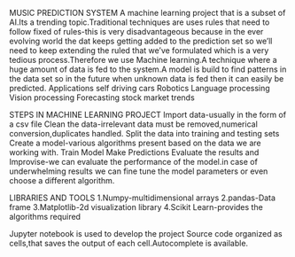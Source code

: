 MUSIC PREDICTION SYSTEM
A machine learning project that is a subset of AI.Its a trending topic.Traditional techniques are uses rules that need to follow fixed of rules-this is very disadvantageous because in the ever evolving world the dat keeps getting added to the prediction set so we’ll need to keep extending the ruled that we’ve formulated which is a very tedious process.Therefore we use Machine learning.A technique where a huge amount of data is fed to the system.A model is build to find patterns in the data set so in the future when unknown data is fed then it can easily be predicted.
Applications
self driving cars
Robotics
Language processing
Vision processing
Forecasting stock market trends

STEPS IN MACHINE LEARNING PROJECT
Import data-usually in the form of a csv file
Clean the data-irrelevant data must be removed,numerical conversion,duplicates handled.
Split the data into training and testing sets
Create a model-various algorithms present based on the data we are working with.
Train Model
Make Predictions
Evaluate the results and Improvise-we can evaluate the performance of the model.in case of underwhelming results we can fine tune the model parameters or even choose a different algorithm.

LIBRARIES AND TOOLS
1.Numpy-multidimensional arrays
2.pandas-Data frame 
3.Matplotlib-2d visualization library
4.Scikit Learn-provides the algorithms required

Jupyter notebook is used to develop the project
Source code organized as cells,that saves the output of each cell.Autocomplete is available.


